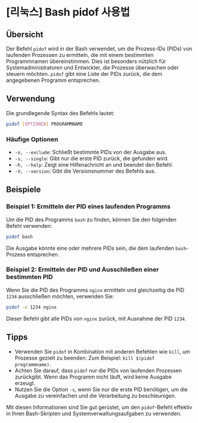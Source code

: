 # [리눅스] Bash pidof 사용법

## Übersicht
Der Befehl `pidof` wird in der Bash verwendet, um die Prozess-IDs (PIDs) von laufenden Prozessen zu ermitteln, die mit einem bestimmten Programmnamen übereinstimmen. Dies ist besonders nützlich für Systemadministratoren und Entwickler, die Prozesse überwachen oder steuern möchten. `pidof` gibt eine Liste der PIDs zurück, die dem angegebenen Programm entsprechen.

## Verwendung
Die grundlegende Syntax des Befehls lautet:

```bash
pidof [OPTIONEN] PROGRAMMNAME
```

### Häufige Optionen
- `-o, --exclude`: Schließt bestimmte PIDs von der Ausgabe aus.
- `-s, --single`: Gibt nur die erste PID zurück, die gefunden wird.
- `-h, --help`: Zeigt eine Hilfenachricht an und beendet den Befehl.
- `-V, --version`: Gibt die Versionsnummer des Befehls aus.

## Beispiele
### Beispiel 1: Ermitteln der PID eines laufenden Programms
Um die PID des Programms `bash` zu finden, können Sie den folgenden Befehl verwenden:

```bash
pidof bash
```

Die Ausgabe könnte eine oder mehrere PIDs sein, die dem laufenden `bash`-Prozess entsprechen.

### Beispiel 2: Ermitteln der PID und Ausschließen einer bestimmten PID
Wenn Sie die PID des Programms `nginx` ermitteln und gleichzeitig die PID `1234` ausschließen möchten, verwenden Sie:

```bash
pidof -o 1234 nginx
```

Dieser Befehl gibt alle PIDs von `nginx` zurück, mit Ausnahme der PID `1234`.

## Tipps
- Verwenden Sie `pidof` in Kombination mit anderen Befehlen wie `kill`, um Prozesse gezielt zu beenden. Zum Beispiel: `kill $(pidof programmname)`.
- Achten Sie darauf, dass `pidof` nur die PIDs von laufenden Prozessen zurückgibt. Wenn das Programm nicht läuft, wird keine Ausgabe erzeugt.
- Nutzen Sie die Option `-s`, wenn Sie nur die erste PID benötigen, um die Ausgabe zu vereinfachen und die Verarbeitung zu beschleunigen.

Mit diesen Informationen sind Sie gut gerüstet, um den `pidof`-Befehl effektiv in Ihren Bash-Skripten und Systemverwaltungsaufgaben zu verwenden.